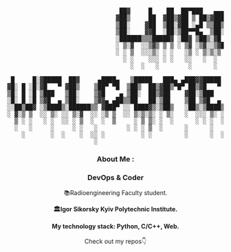 <div align="center">
  <pre class="lurbaby">
                               ██▓     █    ██  ██▀███   ▄▄▄▄    ▄▄▄       ▄▄▄▄ ▓██   ██▓                                                              
                              ▓██▒     ██  ▓██▒▓██ ▒ ██▒▓█████▄ ▒████▄    ▓█████▄▒██  ██▒                                                              
                              ▒██░    ▓██  ▒██░▓██ ░▄█ ▒▒██▒ ▄██▒██  ▀█▄  ▒██▒ ▄██▒██ ██░                                                              
                              ▒██░    ▓▓█  ░██░▒██▀▀█▄  ▒██░█▀  ░██▄▄▄▄██ ▒██░█▀  ░ ▐██▓░                                                              
                              ░██████▒▒▒█████▓ ░██▓ ▒██▒░▓█  ▀█▓ ▓█   ▓██▒░▓█  ▀█▓░ ██▒▓░                                                              
                              ░ ▒░▓  ░░▒▓▒ ▒ ▒ ░ ▒▓ ░▒▓░░▒▓███▀▒ ▒▒   ▓▒█░░▒▓███▀▒ ██▒▒▒                                                               
                              ░ ░ ▒  ░░░▒░ ░ ░   ░▒ ░ ▒░▒░▒   ░   ▒   ▒▒ ░▒░▒   ░▓██ ░▒░                                                               
                                ░ ░    ░░░ ░ ░   ░░   ░  ░    ░   ░   ▒    ░    ░▒ ▒ ░░                                                                
                                  ░  ░   ░        ░      ░            ░  ░ ░     ░ ░                                                                   
                                                              ░                 ░░ ░                                                                   
 █     █░▓█████  ██▓     ▄████▄   ▒█████   ███▄ ▄███▓▓█████    ▄▄▄█████▓ ▒█████      ███▄ ▄███▓▓██   ██▓     ██████  ██▓███   ▄▄▄       ▄████▄  ▓█████ 
▓█░ █ ░█░▓█   ▀ ▓██▒    ▒██▀ ▀█  ▒██▒  ██▒▓██▒▀█▀ ██▒▓█   ▀    ▓  ██▒ ▓▒▒██▒  ██▒   ▓██▒▀█▀ ██▒ ▒██  ██▒   ▒██    ▒ ▓██░  ██▒▒████▄    ▒██▀ ▀█  ▓█   ▀ 
▒█░ █ ░█ ▒███   ▒██░    ▒▓█    ▄ ▒██░  ██▒▓██    ▓██░▒███      ▒ ▓██░ ▒░▒██░  ██▒   ▓██    ▓██░  ▒██ ██░   ░ ▓██▄   ▓██░ ██▓▒▒██  ▀█▄  ▒▓█    ▄ ▒███   
░█░ █ ░█ ▒▓█  ▄ ▒██░    ▒▓▓▄ ▄██▒▒██   ██░▒██    ▒██ ▒▓█  ▄    ░ ▓██▓ ░ ▒██   ██░   ▒██    ▒██   ░ ▐██▓░     ▒   ██▒▒██▄█▓▒ ▒░██▄▄▄▄██ ▒▓▓▄ ▄██▒▒▓█  ▄ 
░░██▒██▓ ░▒████▒░██████▒▒ ▓███▀ ░░ ████▓▒░▒██▒   ░██▒░▒████▒     ▒██▒ ░ ░ ████▓▒░   ▒██▒   ░██▒  ░ ██▒▓░   ▒██████▒▒▒██▒ ░  ░ ▓█   ▓██▒▒ ▓███▀ ░░▒████▒
░ ▓░▒ ▒  ░░ ▒░ ░░ ▒░▓  ░░ ░▒ ▒  ░░ ▒░▒░▒░ ░ ▒░   ░  ░░░ ▒░ ░     ▒ ░░   ░ ▒░▒░▒░    ░ ▒░   ░  ░   ██▒▒▒    ▒ ▒▓▒ ▒ ░▒▓▒░ ░  ░ ▒▒   ▓▒█░░ ░▒ ▒  ░░░ ▒░ ░
  ▒ ░ ░   ░ ░  ░░ ░ ▒  ░  ░  ▒     ░ ▒ ▒░ ░  ░      ░ ░ ░  ░       ░      ░ ▒ ▒░    ░  ░      ░ ▓██ ░▒░    ░ ░▒  ░ ░░▒ ░       ▒   ▒▒ ░  ░  ▒    ░ ░  ░
  ░   ░     ░     ░ ░   ░        ░ ░ ░ ▒  ░      ░      ░        ░      ░ ░ ░ ▒     ░      ░    ▒ ▒ ░░     ░  ░  ░  ░░         ░   ▒   ░           ░   
    ░       ░  ░    ░  ░░ ░          ░ ░         ░      ░  ░                ░ ░            ░    ░ ░              ░                 ░  ░░ ░         ░  ░
                        ░                                                                       ░ ░                                    ░               
</pre>
<!--   <a href="#"> -->
<!--     <img src="https://wallpapercosmos.com/w/full/1/6/b/1473774.jpg" width="600" height="300"/> -->
<!--   </a> -->
</div>

<div align="center">

### About Me :
### DevOps & Coder 

📚Radioengineering Faculty student.   
<div align="center">
<b>🏛Igor Sikorsky Kyiv Polytechnic Institute.</b>


<style>
    .lurbaby{
    fz = 1.2px;
      
    }
  
  </style>
  

  
</div>
<br>
 <b>My technology stack: Python, C/C++, Web.</b>
</br>

<br>
Check out my repos👇

</div>
